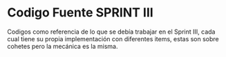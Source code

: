 # Codigo Fuente SPRINT III
Codigos como referencia de lo que se debía trabajar en el Sprint III, cada cual tiene su propia implementación con diferentes items, estas son sobre cohetes pero la mecánica es la misma.
